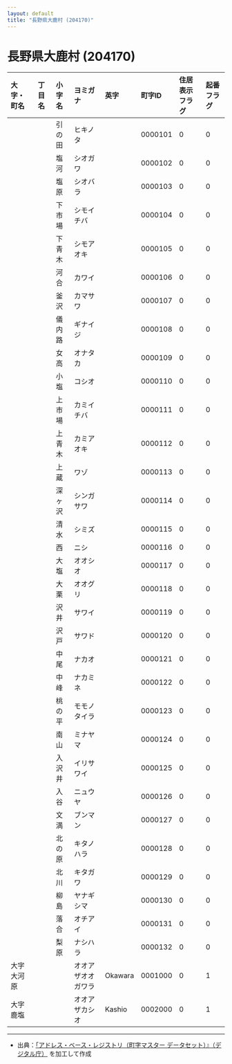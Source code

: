 ```yaml
---
layout: default
title: "長野県大鹿村 (204170)"
---
```


# 長野県大鹿村 (204170)

| 大字・町名 | 丁目名 | 小字名 | ヨミガナ | 英字 | 町字ID | 住居表示フラグ | 起番フラグ |
|:---|:---|:---|:---|:---|:---|:---|:---|
|  |  | 引の田 | ヒキノタ |  | 0000101 | 0 | 0 |
|  |  | 塩河 | シオガワ |  | 0000102 | 0 | 0 |
|  |  | 塩原 | シオバラ |  | 0000103 | 0 | 0 |
|  |  | 下市場 | シモイチバ |  | 0000104 | 0 | 0 |
|  |  | 下青木 | シモアオキ |  | 0000105 | 0 | 0 |
|  |  | 河合 | カワイ |  | 0000106 | 0 | 0 |
|  |  | 釜沢 | カマサワ |  | 0000107 | 0 | 0 |
|  |  | 儀内路 | ギナイジ |  | 0000108 | 0 | 0 |
|  |  | 女高 | オナタカ |  | 0000109 | 0 | 0 |
|  |  | 小塩 | コシオ |  | 0000110 | 0 | 0 |
|  |  | 上市場 | カミイチバ |  | 0000111 | 0 | 0 |
|  |  | 上青木 | カミアオキ |  | 0000112 | 0 | 0 |
|  |  | 上蔵 | ワゾ |  | 0000113 | 0 | 0 |
|  |  | 深ヶ沢 | シンガサワ |  | 0000114 | 0 | 0 |
|  |  | 清水 | シミズ |  | 0000115 | 0 | 0 |
|  |  | 西 | ニシ |  | 0000116 | 0 | 0 |
|  |  | 大塩 | オオシオ |  | 0000117 | 0 | 0 |
|  |  | 大栗 | オオグリ |  | 0000118 | 0 | 0 |
|  |  | 沢井 | サワイ |  | 0000119 | 0 | 0 |
|  |  | 沢戸 | サワド |  | 0000120 | 0 | 0 |
|  |  | 中尾 | ナカオ |  | 0000121 | 0 | 0 |
|  |  | 中峰 | ナカミネ |  | 0000122 | 0 | 0 |
|  |  | 桃の平 | モモノタイラ |  | 0000123 | 0 | 0 |
|  |  | 南山 | ミナヤマ |  | 0000124 | 0 | 0 |
|  |  | 入沢井 | イリサワイ |  | 0000125 | 0 | 0 |
|  |  | 入谷 | ニュウヤ |  | 0000126 | 0 | 0 |
|  |  | 文満 | ブンマン |  | 0000127 | 0 | 0 |
|  |  | 北の原 | キタノハラ |  | 0000128 | 0 | 0 |
|  |  | 北川 | キタガワ |  | 0000129 | 0 | 0 |
|  |  | 柳島 | ヤナギシマ |  | 0000130 | 0 | 0 |
|  |  | 落合 | オチアイ |  | 0000131 | 0 | 0 |
|  |  | 梨原 | ナシハラ |  | 0000132 | 0 | 0 |
| 大字大河原 |  |  | オオアザオオガワラ | Okawara | 0001000 | 0 | 1 |
| 大字鹿塩 |  |  | オオアザカシオ | Kashio | 0002000 | 0 | 1 |

---

- 出典：[「アドレス・ベース・レジストリ（町字マスター データセット）』（デジタル庁）](https://www.digital.go.jp/policies/base_registry_address/) を加工して作成